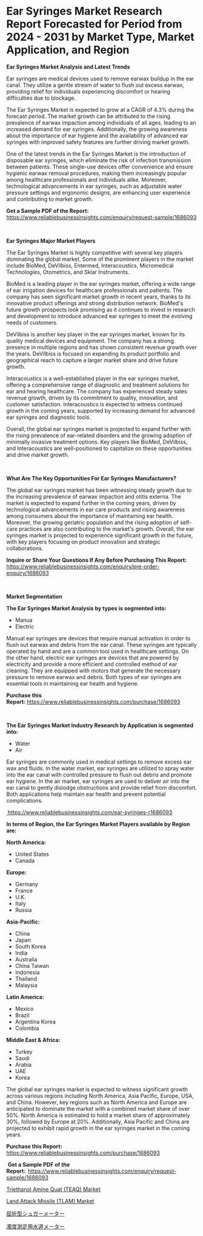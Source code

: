 <p><h1>Ear Syringes Market Research Report Forecasted for Period from 2024 -  2031 by Market Type, Market Application, and Region</h1></p><p><strong>Ear Syringes Market Analysis and Latest Trends</strong></p>
<p><p>Ear syringes are medical devices used to remove earwax buildup in the ear canal. They utilize a gentle stream of water to flush out excess earwax, providing relief for individuals experiencing discomfort or hearing difficulties due to blockage.</p><p>The Ear Syringes Market is expected to grow at a CAGR of 4.3% during the forecast period. The market growth can be attributed to the rising prevalence of earwax impaction among individuals of all ages, leading to an increased demand for ear syringes. Additionally, the growing awareness about the importance of ear hygiene and the availability of advanced ear syringes with improved safety features are further driving market growth.</p><p>One of the latest trends in the Ear Syringes Market is the introduction of disposable ear syringes, which eliminate the risk of infection transmission between patients. These single-use devices offer convenience and ensure hygienic earwax removal procedures, making them increasingly popular among healthcare professionals and individuals alike. Moreover, technological advancements in ear syringes, such as adjustable water pressure settings and ergonomic designs, are enhancing user experience and contributing to market growth.</p></p>
<p><strong>Get a Sample PDF of the Report:&nbsp;</strong> <a href="https://www.reliablebusinessinsights.com/enquiry/request-sample/1686093">https://www.reliablebusinessinsights.com/enquiry/request-sample/1686093</a></p>
<p>&nbsp;</p>
<p><strong>Ear Syringes Major Market Players</strong></p>
<p><p>The Ear Syringes Market is highly competitive with several key players dominating the global market. Some of the prominent players in the market include BioMed, DeVilbiss, Entermed, Interacoustics, Micromedical Technologies, Otometrics, and Sklar Instruments.</p><p>BioMed is a leading player in the ear syringes market, offering a wide range of ear irrigation devices for healthcare professionals and patients. The company has seen significant market growth in recent years, thanks to its innovative product offerings and strong distribution network. BioMed's future growth prospects look promising as it continues to invest in research and development to introduce advanced ear syringes to meet the evolving needs of customers.</p><p>DeVilbiss is another key player in the ear syringes market, known for its quality medical devices and equipment. The company has a strong presence in multiple regions and has shown consistent revenue growth over the years. DeVilbiss is focused on expanding its product portfolio and geographical reach to capture a larger market share and drive future growth.</p><p>Interacoustics is a well-established player in the ear syringes market, offering a comprehensive range of diagnostic and treatment solutions for ear and hearing healthcare. The company has experienced steady sales revenue growth, driven by its commitment to quality, innovation, and customer satisfaction. Interacoustics is expected to witness continued growth in the coming years, supported by increasing demand for advanced ear syringes and diagnostic tools.</p><p>Overall, the global ear syringes market is projected to expand further with the rising prevalence of ear-related disorders and the growing adoption of minimally invasive treatment options. Key players like BioMed, DeVilbiss, and Interacoustics are well-positioned to capitalize on these opportunities and drive market growth.</p></p>
<p>&nbsp;</p>
<p><strong>What Are The Key Opportunities For Ear Syringes Manufacturers?</strong></p>
<p><p>The global ear syringes market has been witnessing steady growth due to the increasing prevalence of earwax impaction and otitis externa. The market is expected to expand further in the coming years, driven by technological advancements in ear care products and rising awareness among consumers about the importance of maintaining ear health. Moreover, the growing geriatric population and the rising adoption of self-care practices are also contributing to the market's growth. Overall, the ear syringes market is projected to experience significant growth in the future, with key players focusing on product innovation and strategic collaborations.</p></p>
<p><strong>Inquire or Share Your Questions If Any Before Purchasing This Report:</strong> <a href="https://www.reliablebusinessinsights.com/enquiry/pre-order-enquiry/1686093">https://www.reliablebusinessinsights.com/enquiry/pre-order-enquiry/1686093</a></p>
<p>&nbsp;</p>
<p><strong>Market Segmentation</strong></p>
<p><strong>The Ear Syringes Market Analysis by types is segmented into:</strong></p>
<p><ul><li>Manua</li><li>Electric</li></ul></p>
<p><p>Manual ear syringes are devices that require manual activation in order to flush out earwax and debris from the ear canal. These syringes are typically operated by hand and are a common tool used in healthcare settings. On the other hand, electric ear syringes are devices that are powered by electricity and provide a more efficient and controlled method of ear cleaning. They are equipped with motors that generate the necessary pressure to remove earwax and debris. Both types of ear syringes are essential tools in maintaining ear health and hygiene.</p></p>
<p><strong>Purchase this Report:&nbsp;</strong><a href="https://www.reliablebusinessinsights.com/purchase/1686093">https://www.reliablebusinessinsights.com/purchase/1686093</a></p>
<p>&nbsp;</p>
<p><strong>The Ear Syringes Market Industry Research by Application is segmented into:</strong></p>
<p><ul><li>Water</li><li>Air</li></ul></p>
<p><p>Ear syringes are commonly used in medical settings to remove excess ear wax and fluids. In the water market, ear syringes are utilized to spray water into the ear canal with controlled pressure to flush out debris and promote ear hygiene. In the air market, ear syringes are used to deliver air into the ear canal to gently dislodge obstructions and provide relief from discomfort. Both applications help maintain ear health and prevent potential complications.</p></p>
<p><a href="https://www.reliablebusinessinsights.com/ear-syringes-r1686093">&nbsp;https://www.reliablebusinessinsights.com/ear-syringes-r1686093</a></p>
<p><strong>In terms of Region, the Ear Syringes Market Players available by Region are:</strong></p>
<p>
    <p> <strong> North America: </strong>
        <ul>
            <li>United States</li>
            <li>Canada</li>
        </ul>
        </p> 
    <p> <strong> Europe: </strong>
        <ul>
            <li>Germany</li>
            <li>France</li>
            <li>U.K.</li>
            <li>Italy</li>
            <li>Russia</li>
        </ul>
        </p> 
    <p> <strong> Asia-Pacific: </strong>
        <ul>
            <li>China</li>
            <li>Japan</li>
            <li>South Korea</li>
            <li>India</li>
            <li>Australia</li>
            <li>China Taiwan</li>
            <li>Indonesia</li>
            <li>Thailand</li>
            <li>Malaysia</li>
        </ul>
        </p> 
    <p> <strong> Latin America: </strong>
        <ul>
            <li>Mexico</li>
            <li>Brazil</li>
            <li>Argentina Korea</li>
            <li>Colombia</li>
        </ul>
        </p> 
    <p> <strong> Middle East & Africa: </strong>
        <ul>
            <li>Turkey</li>
            <li>Saudi</li>
            <li>Arabia</li>
            <li>UAE</li>
            <li>Korea</li>
        </ul>
    </p>
    </p>
<p><p>The global ear syringes market is expected to witness significant growth across various regions including North America, Asia Pacific, Europe, USA, and China. However, key regions such as North America and Europe are anticipated to dominate the market with a combined market share of over 50%. North America is estimated to hold a market share of approximately 30%, followed by Europe at 20%. Additionally, Asia Pacific and China are projected to exhibit rapid growth in the ear syringes market in the coming years.</p></p>
<p><strong>Purchase this Report: </strong><a href="https://www.reliablebusinessinsights.com/purchase/1686093">https://www.reliablebusinessinsights.com/purchase/1686093</a></p>
<p>&nbsp;<strong>Get a Sample PDF of the Report:&nbsp;&nbsp;</strong><a href="https://www.reliablebusinessinsights.com/enquiry/request-sample/1686093">https://www.reliablebusinessinsights.com/enquiry/request-sample/1686093</a></p>
<p><strong></strong></p>
<p><p><a href="https://github.com/MaraKoelpin2023/Market-Research-Report-List-1/blob/main/triethanol-amine-quat-teaq-market.md">Triethanol Amine Quat (TEAQ) Market</a></p><p><a href="https://github.com/maudAbbott7/Market-Research-Report-List-1/blob/main/land-attack-missile-tlam-market.md">Land Attack Missile (TLAM) Market</a></p><p><a href="https://github.com/avwofrml53535/Market-Research-Report-List-2/blob/main/1007502102802.md">屈折型シュガーメーター</a></p><p><a href="https://github.com/vtbvgl20191192/Market-Research-Report-List-2/blob/main/7846652102803.md">濁度測定用水道メーター</a></p></p>
